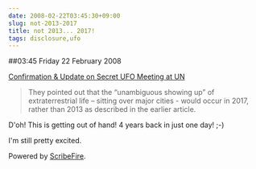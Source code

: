 ```yaml
---
date: 2008-02-22T03:45:30+09:00
slug: not-2013-2017
title: not 2013... 2017!
tags: disclosure,ufo
---
```


##03:45 Friday 22 February 2008

[Confirmation & Update on Secret UFO Meeting at UN](http://www.opednews.com/articles/1/opedne_michael__080220_confirmation__26_updat.htm)   


> They pointed out that the “unambiguous showing up” of extraterrestrial life – sitting over major cities - would occur in 2017, rather than 2013 as described in the earlier article. 

D'oh! This is getting out of hand! 4 years back in just one day! ;-)  
  
I'm still pretty excited.  
  
  
  


Powered by [ScribeFire](http://scribefire.com/).
